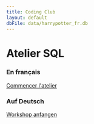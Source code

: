 ```yaml
---
title: Coding Club
layout: default
dbFile: data/harrypotter_fr.db
---
```


<h1>Atelier SQL</h1>
<h3> En français</h3>
<a href="introduction.html" class="button-link is-centered"> Commencer l'atelier </a>
<h3> Auf Deutsch </h3>
<a href="einfuerung.html" class="button-link is-centered"> Workshop anfangen </a>

